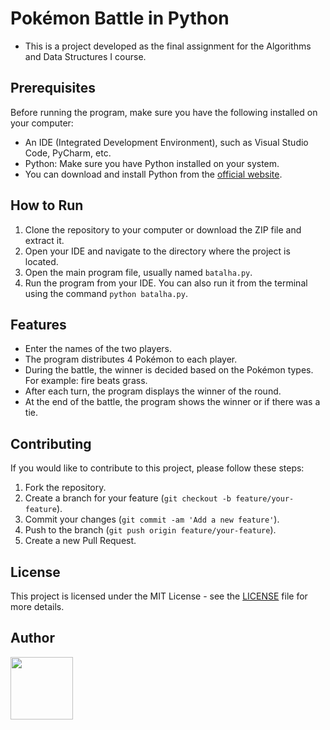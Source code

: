 # Pokémon Battle in Python
- This is a project developed as the final assignment for the Algorithms and Data Structures I course.

## Prerequisites

Before running the program, make sure you have the following installed on your computer:
- An IDE (Integrated Development Environment), such as Visual Studio Code, PyCharm, etc.
- Python: Make sure you have Python installed on your system.
- You can download and install Python from the [official website](https://www.python.org/downloads/).

## How to Run

1. Clone the repository to your computer or download the ZIP file and extract it.
2. Open your IDE and navigate to the directory where the project is located.
3. Open the main program file, usually named `batalha.py`.
4. Run the program from your IDE. You can also run it from the terminal using the command `python batalha.py`.

## Features

- Enter the names of the two players.
- The program distributes 4 Pokémon to each player.
- During the battle, the winner is decided based on the Pokémon types. For example: fire beats grass.
- After each turn, the program displays the winner of the round.
- At the end of the battle, the program shows the winner or if there was a tie.

## Contributing

If you would like to contribute to this project, please follow these steps:

1. Fork the repository.
2. Create a branch for your feature (`git checkout -b feature/your-feature`).
3. Commit your changes (`git commit -am 'Add a new feature'`).
4. Push to the branch (`git push origin feature/your-feature`).
5. Create a new Pull Request.

## License

This project is licensed under the MIT License - see the [LICENSE](https://github.com/nathpizzolato/BatalhaPokemon_NathaliaPizzolato/blob/main/LICENSE) file for more details.

## Author

<a href="https://github.com/nathpizzolato"><img src="https://github.com/nathpizzolato.png" width="100" height="100"></a>
